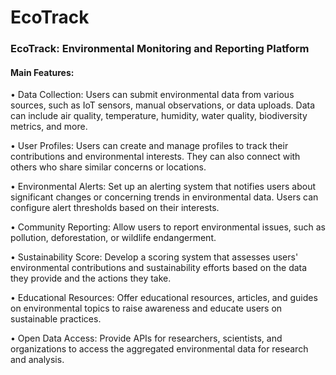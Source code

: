 # EcoTrack

### EcoTrack:	Environmental	Monitoring and Reporting Platform

#### Main Features:

• Data Collection: Users can submit environmental data from various sources, such as IoT 
sensors, manual observations, or data uploads. Data can include air quality, temperature, 
humidity, water quality, biodiversity metrics, and more.

• User Profiles: Users can create and manage profiles to track their contributions and 
environmental interests. They can also connect with others who share similar concerns 
or locations.

• Environmental Alerts: Set up an alerting system that notifies users about significant 
changes or concerning trends in environmental data. Users can configure alert thresholds 
based on their interests.

• Community Reporting: Allow users to report environmental issues, such as pollution, 
deforestation, or wildlife endangerment.

• Sustainability Score: Develop a scoring system that assesses users' environmental 
contributions and sustainability efforts based on the data they provide and the actions 
they take.

• Educational Resources: Offer educational resources, articles, and guides on 
environmental topics to raise awareness and educate users on sustainable practices.

• Open Data Access: Provide APIs for researchers, scientists, and organizations to access 
the aggregated environmental data for research and analysis.

